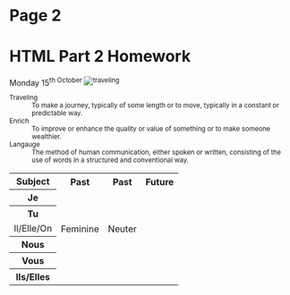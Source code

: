 <h1>Page 2</h1>
<h1>HTML Part 2 Homework</h1>
Monday 15<sup>th October
<img src="https://upload.wikimedia.org/wikipedia/commons/d/df/El_viaxeru_d%27Urculo.JPG" alt="traveling">
 
<dl>
 <dt>Traveling</dt>
 <dd>To make a journey, typically of some length or to move, typically in a constant or predictable way.</dd>


 <dt>Enrich</dt>
 <dd>To improve or enhance the quality or value of something or to make someone wealthier.</dd>
 
  
   <dt>Langauge</dt>
   <dd>The method of human communication, either spoken or written, consisting of the use of words in a structured and conventional way.</dd>
   </dl>
  <table>
 <tr><th>Subject</th><th> Past</th><th> Past</th><th> Future</th></tr>
 <tr><th> Je </th>
  <tr><th> Tu </th>
 <tr><td> Il/Elle/On </td><td> Feminine </td><td> Neuter </td></tr> 
 <tr><th> Nous </th>
 <tr><th> Vous </th>
 <tr><th> Ils/Elles </th>
 </table>
  
   
